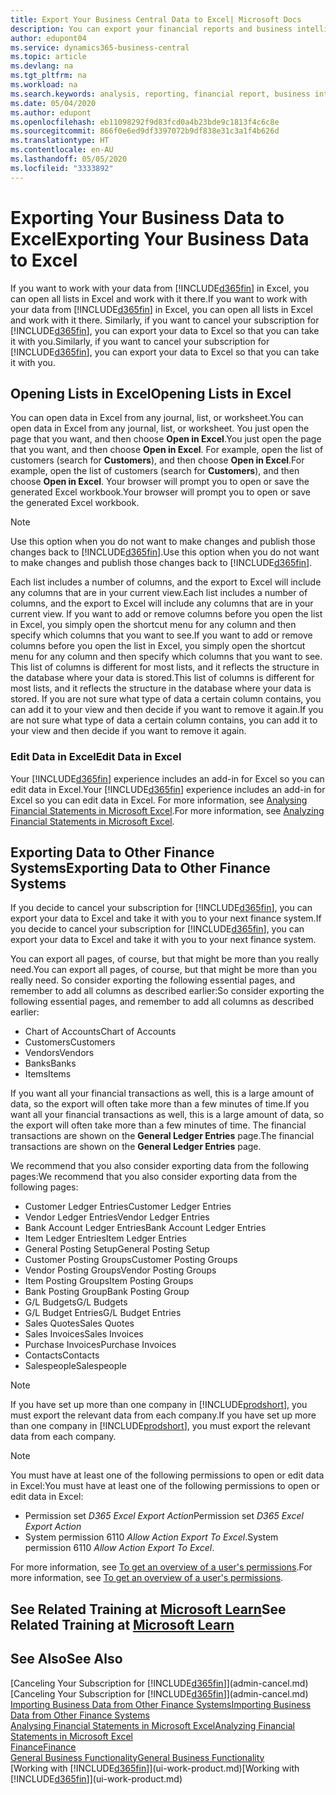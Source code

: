 ```yaml
---
title: Export Your Business Central Data to Excel| Microsoft Docs
description: You can export your financial reports and business intelligence data from Business Central  to Excel, or open your data in Excel.
author: edupont04
ms.service: dynamics365-business-central
ms.topic: article
ms.devlang: na
ms.tgt_pltfrm: na
ms.workload: na
ms.search.keywords: analysis, reporting, financial report, business intelligence, BI, Excel
ms.date: 05/04/2020
ms.author: edupont
ms.openlocfilehash: eb11098292f9d83fcd0a4b23bde9c1813f4c6c8e
ms.sourcegitcommit: 866f0e6ed9df3397072b9df838e31c3a1f4b626d
ms.translationtype: HT
ms.contentlocale: en-AU
ms.lasthandoff: 05/05/2020
ms.locfileid: "3333892"
---
```

# <a name="exporting-your-business-data-to-excel"></a><span data-ttu-id="62f62-103">Exporting Your Business Data to Excel</span><span class="sxs-lookup"><span data-stu-id="62f62-103">Exporting Your Business Data to Excel</span></span>
<span data-ttu-id="62f62-104">If you want to work with your data from [!INCLUDE[d365fin](includes/d365fin_md.md)] in Excel, you can open all lists in Excel and work with it there.</span><span class="sxs-lookup"><span data-stu-id="62f62-104">If you want to work with your data from [!INCLUDE[d365fin](includes/d365fin_md.md)] in Excel, you can open all lists in Excel and work with it there.</span></span> <span data-ttu-id="62f62-105">Similarly, if you want to cancel your subscription for [!INCLUDE[d365fin](includes/d365fin_md.md)], you can export your data to Excel so that you can take it with you.</span><span class="sxs-lookup"><span data-stu-id="62f62-105">Similarly, if you want to cancel your subscription for [!INCLUDE[d365fin](includes/d365fin_md.md)], you can export your data to Excel so that you can take it with you.</span></span>

## <a name="opening-lists-in-excel"></a><span data-ttu-id="62f62-106">Opening Lists in Excel</span><span class="sxs-lookup"><span data-stu-id="62f62-106">Opening Lists in Excel</span></span>
<span data-ttu-id="62f62-107">You can open data in Excel from any journal, list, or worksheet.</span><span class="sxs-lookup"><span data-stu-id="62f62-107">You can open data in Excel from any journal, list, or worksheet.</span></span> <span data-ttu-id="62f62-108">You just open the page that you want, and then choose **Open in Excel**.</span><span class="sxs-lookup"><span data-stu-id="62f62-108">You just open the page that you want, and then choose **Open in Excel**.</span></span> <span data-ttu-id="62f62-109">For example, open the list of customers (search for **Customers**), and then choose **Open in Excel**.</span><span class="sxs-lookup"><span data-stu-id="62f62-109">For example, open the list of customers (search for **Customers**), and then choose **Open in Excel**.</span></span> <span data-ttu-id="62f62-110">Your browser will prompt you to open or save the generated Excel workbook.</span><span class="sxs-lookup"><span data-stu-id="62f62-110">Your browser will prompt you to open or save the generated Excel workbook.</span></span>  

> [!NOTE]
> <span data-ttu-id="62f62-111">Use this option when you do not want to make changes and publish those changes back to [!INCLUDE[d365fin](includes/d365fin_md.md)].</span><span class="sxs-lookup"><span data-stu-id="62f62-111">Use this option when you do not want to make changes and publish those changes back to [!INCLUDE[d365fin](includes/d365fin_md.md)].</span></span>  

<span data-ttu-id="62f62-112">Each list includes a number of columns, and the export to Excel will include any columns that are in your current view.</span><span class="sxs-lookup"><span data-stu-id="62f62-112">Each list includes a number of columns, and the export to Excel will include any columns that are in your current view.</span></span> <span data-ttu-id="62f62-113">If you want to add or remove columns before you open the list in Excel, you simply open the shortcut menu for any column and then specify which columns that you want to see.</span><span class="sxs-lookup"><span data-stu-id="62f62-113">If you want to add or remove columns before you open the list in Excel, you simply open the shortcut menu for any column and then specify which columns that you want to see.</span></span> <span data-ttu-id="62f62-114">This list of columns is different for most lists, and it reflects the structure in the database where your data is stored.</span><span class="sxs-lookup"><span data-stu-id="62f62-114">This list of columns is different for most lists, and it reflects the structure in the database where your data is stored.</span></span> <span data-ttu-id="62f62-115">If you are not sure what type of data a certain column contains, you can add it to your view and then decide if you want to remove it again.</span><span class="sxs-lookup"><span data-stu-id="62f62-115">If you are not sure what type of data a certain column contains, you can add it to your view and then decide if you want to remove it again.</span></span>  

### <a name="edit-data-in-excel"></a><span data-ttu-id="62f62-116">Edit Data in Excel</span><span class="sxs-lookup"><span data-stu-id="62f62-116">Edit Data in Excel</span></span>
<span data-ttu-id="62f62-117">Your [!INCLUDE[d365fin](includes/d365fin_md.md)] experience includes an add-in for Excel so you can edit data in Excel.</span><span class="sxs-lookup"><span data-stu-id="62f62-117">Your [!INCLUDE[d365fin](includes/d365fin_md.md)] experience includes an add-in for Excel so you can edit data in Excel.</span></span> <span data-ttu-id="62f62-118">For more information, see [Analysing Financial Statements in Microsoft Excel](finance-analyze-excel.md).</span><span class="sxs-lookup"><span data-stu-id="62f62-118">For more information, see [Analyzing Financial Statements in Microsoft Excel](finance-analyze-excel.md).</span></span>  

## <a name="exporting-data-to-other-finance-systems"></a><span data-ttu-id="62f62-119">Exporting Data to Other Finance Systems</span><span class="sxs-lookup"><span data-stu-id="62f62-119">Exporting Data to Other Finance Systems</span></span>
<span data-ttu-id="62f62-120">If you decide to cancel your subscription for [!INCLUDE[d365fin](includes/d365fin_md.md)], you can export your data to Excel and take it with you to your next finance system.</span><span class="sxs-lookup"><span data-stu-id="62f62-120">If you decide to cancel your subscription for [!INCLUDE[d365fin](includes/d365fin_md.md)], you can export your data to Excel and take it with you to your next finance system.</span></span>  

<span data-ttu-id="62f62-121">You can export all pages, of course, but that might be more than you really need.</span><span class="sxs-lookup"><span data-stu-id="62f62-121">You can export all pages, of course, but that might be more than you really need.</span></span> <span data-ttu-id="62f62-122">So consider exporting the following essential pages, and remember to add all columns as described earlier:</span><span class="sxs-lookup"><span data-stu-id="62f62-122">So consider exporting the following essential pages, and remember to add all columns as described earlier:</span></span>  

* <span data-ttu-id="62f62-123">Chart of Accounts</span><span class="sxs-lookup"><span data-stu-id="62f62-123">Chart of Accounts</span></span>  
* <span data-ttu-id="62f62-124">Customers</span><span class="sxs-lookup"><span data-stu-id="62f62-124">Customers</span></span>  
* <span data-ttu-id="62f62-125">Vendors</span><span class="sxs-lookup"><span data-stu-id="62f62-125">Vendors</span></span>  
* <span data-ttu-id="62f62-126">Banks</span><span class="sxs-lookup"><span data-stu-id="62f62-126">Banks</span></span>  
* <span data-ttu-id="62f62-127">Items</span><span class="sxs-lookup"><span data-stu-id="62f62-127">Items</span></span>  

<span data-ttu-id="62f62-128">If you want all your financial transactions as well, this is a large amount of data, so the export will often take more than a few minutes of time.</span><span class="sxs-lookup"><span data-stu-id="62f62-128">If you want all your financial transactions as well, this is a large amount of data, so the export will often take more than a few minutes of time.</span></span> <span data-ttu-id="62f62-129">The financial transactions are shown on the **General Ledger Entries** page.</span><span class="sxs-lookup"><span data-stu-id="62f62-129">The financial transactions are shown on the **General Ledger Entries** page.</span></span>  

<span data-ttu-id="62f62-130">We recommend that you also consider exporting data from the following pages:</span><span class="sxs-lookup"><span data-stu-id="62f62-130">We recommend that you also consider exporting data from the following pages:</span></span>  

* <span data-ttu-id="62f62-131">Customer Ledger Entries</span><span class="sxs-lookup"><span data-stu-id="62f62-131">Customer Ledger Entries</span></span>  
* <span data-ttu-id="62f62-132">Vendor Ledger Entries</span><span class="sxs-lookup"><span data-stu-id="62f62-132">Vendor Ledger Entries</span></span>  
* <span data-ttu-id="62f62-133">Bank Account Ledger Entries</span><span class="sxs-lookup"><span data-stu-id="62f62-133">Bank Account Ledger Entries</span></span>  
* <span data-ttu-id="62f62-134">Item Ledger Entries</span><span class="sxs-lookup"><span data-stu-id="62f62-134">Item Ledger Entries</span></span>  
* <span data-ttu-id="62f62-135">General Posting Setup</span><span class="sxs-lookup"><span data-stu-id="62f62-135">General Posting Setup</span></span>  
* <span data-ttu-id="62f62-136">Customer Posting Groups</span><span class="sxs-lookup"><span data-stu-id="62f62-136">Customer Posting Groups</span></span>  
* <span data-ttu-id="62f62-137">Vendor Posting Groups</span><span class="sxs-lookup"><span data-stu-id="62f62-137">Vendor Posting Groups</span></span>  
* <span data-ttu-id="62f62-138">Item Posting Groups</span><span class="sxs-lookup"><span data-stu-id="62f62-138">Item Posting Groups</span></span>  
* <span data-ttu-id="62f62-139">Bank Posting Group</span><span class="sxs-lookup"><span data-stu-id="62f62-139">Bank Posting Group</span></span>  
* <span data-ttu-id="62f62-140">G/L Budgets</span><span class="sxs-lookup"><span data-stu-id="62f62-140">G/L Budgets</span></span>  
* <span data-ttu-id="62f62-141">G/L Budget Entries</span><span class="sxs-lookup"><span data-stu-id="62f62-141">G/L Budget Entries</span></span>  
* <span data-ttu-id="62f62-142">Sales Quotes</span><span class="sxs-lookup"><span data-stu-id="62f62-142">Sales Quotes</span></span>  
* <span data-ttu-id="62f62-143">Sales Invoices</span><span class="sxs-lookup"><span data-stu-id="62f62-143">Sales Invoices</span></span>  
* <span data-ttu-id="62f62-144">Purchase Invoices</span><span class="sxs-lookup"><span data-stu-id="62f62-144">Purchase Invoices</span></span>  
* <span data-ttu-id="62f62-145">Contacts</span><span class="sxs-lookup"><span data-stu-id="62f62-145">Contacts</span></span>  
* <span data-ttu-id="62f62-146">Salespeople</span><span class="sxs-lookup"><span data-stu-id="62f62-146">Salespeople</span></span>  

> [!NOTE]  
> <span data-ttu-id="62f62-147">If you have set up more than one company in [!INCLUDE[prodshort](includes/prodshort.md)], you must export the relevant data from each company.</span><span class="sxs-lookup"><span data-stu-id="62f62-147">If you have set up more than one company in [!INCLUDE[prodshort](includes/prodshort.md)], you must export the relevant data from each company.</span></span>

> [!NOTE]
> <span data-ttu-id="62f62-148">You must have at least one of the following permissions to open or edit data in Excel:</span><span class="sxs-lookup"><span data-stu-id="62f62-148">You must have at least one of the following permissions to open or edit data in Excel:</span></span>
>    - <span data-ttu-id="62f62-149">Permission set *D365 Excel Export Action*</span><span class="sxs-lookup"><span data-stu-id="62f62-149">Permission set *D365 Excel Export Action*</span></span>  
>    - <span data-ttu-id="62f62-150">System permission 6110 *Allow Action Export To Excel*.</span><span class="sxs-lookup"><span data-stu-id="62f62-150">System permission 6110 *Allow Action Export To Excel*.</span></span>  

<span data-ttu-id="62f62-151">For more information, see [To get an overview of a user's permissions](ui-define-granular-permissions.md#to-get-an-overview-of-a-users-permissions).</span><span class="sxs-lookup"><span data-stu-id="62f62-151">For more information, see [To get an overview of a user's permissions](ui-define-granular-permissions.md#to-get-an-overview-of-a-users-permissions).</span></span>

## <a name="see-related-training-at-microsoft-learn"></a><span data-ttu-id="62f62-152">See Related Training at [Microsoft Learn](/learn/modules/configure-powerbi-excel-dynamics-365-business-central/index)</span><span class="sxs-lookup"><span data-stu-id="62f62-152">See Related Training at [Microsoft Learn](/learn/modules/configure-powerbi-excel-dynamics-365-business-central/index)</span></span>

## <a name="see-also"></a><span data-ttu-id="62f62-153">See Also</span><span class="sxs-lookup"><span data-stu-id="62f62-153">See Also</span></span>
<span data-ttu-id="62f62-154">[Canceling Your Subscription for [!INCLUDE[d365fin](includes/d365fin_md.md)]](admin-cancel.md)</span><span class="sxs-lookup"><span data-stu-id="62f62-154">[Canceling Your Subscription for [!INCLUDE[d365fin](includes/d365fin_md.md)]](admin-cancel.md)</span></span>  
[<span data-ttu-id="62f62-155">Importing Business Data from Other Finance Systems</span><span class="sxs-lookup"><span data-stu-id="62f62-155">Importing Business Data from Other Finance Systems</span></span>](across-import-data-configuration-packages.md)  
[<span data-ttu-id="62f62-156">Analysing Financial Statements in Microsoft Excel</span><span class="sxs-lookup"><span data-stu-id="62f62-156">Analyzing Financial Statements in Microsoft Excel</span></span>](finance-analyze-excel.md)  
[<span data-ttu-id="62f62-157">Finance</span><span class="sxs-lookup"><span data-stu-id="62f62-157">Finance</span></span>](finance.md)  
[<span data-ttu-id="62f62-158">General Business Functionality</span><span class="sxs-lookup"><span data-stu-id="62f62-158">General Business Functionality</span></span>](ui-across-business-areas.md)  
<span data-ttu-id="62f62-159">[Working with [!INCLUDE[d365fin](includes/d365fin_md.md)]](ui-work-product.md)</span><span class="sxs-lookup"><span data-stu-id="62f62-159">[Working with [!INCLUDE[d365fin](includes/d365fin_md.md)]](ui-work-product.md)</span></span>  
